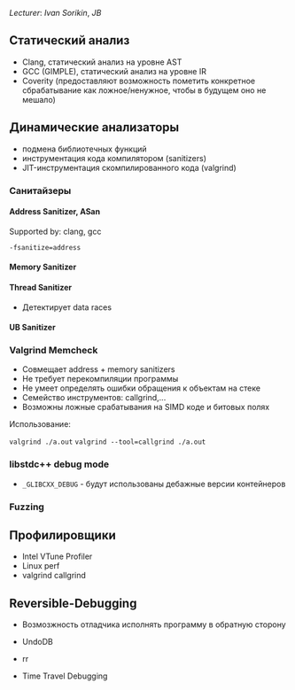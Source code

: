 
_Lecturer_: _Ivan Sorikin_, _JB_

## Статический анализ

 - Clang, статический анализ на уровне AST
 - GCC (GIMPLE), статический анализ на уровне IR
 - Coverity (предоставляют возможность пометить конкретное сбрабатывание как ложное/ненужное, чтобы в будущем оно не мешало)


## Динамические анализаторы

* подмена библиотечных функций
* инструментация кода компилятором (sanitizers)
* JIT-инструментация скомпилированного кода (valgrind)

### Санитайзеры

#### Address Sanitizer, ASan

Supported by: clang, gcc

`-fsanitize=address`

#### Memory Sanitizer

#### Thread Sanitizer

 * Детектирует data races

#### UB Sanitizer

### Valgrind Memcheck

 - Совмещает address + memory sanitizers
 - Не требует перекомпиляции программы
 - Не умеет определять ошибки обращения к объектам на стеке
 - Семейство инструментов: callgrind,...
 - Возможны ложные срабатывания на SIMD коде и битовых полях

Использование:

`valgrind ./a.out`
`valgrind --tool=callgrind ./a.out`


### libstdc++ debug mode

 * `_GLIBCXX_DEBUG` - будут использованы дебажные версии контейнеров

### Fuzzing

## Профилировщики

 * Intel VTune Profiler
 * Linux perf
 * valgrind callgrind

## Reversible-Debugging

* Возмозжность отладчика исполнять программу в обратную сторону

* UndoDB
* rr
* Time Travel Debugging












